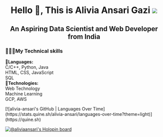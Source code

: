 <h1 align="center">Hello 👋, This is Alivia Ansari Gazi
<a href="https://www.youtube.com/watch?v=dQw4w9WgXcQ"><img src="https://user-images.githubusercontent.com/73097560/115834477-dbab4500-a447-11eb-908a-139a6edaec5c.gif"></a></h1>
<h2 font-weight: "bold" align="center"> An Aspiring Data Scientist and Web Developer from India</h2>
<p>
<b><h3>👨🏼‍💻My Technical skills</h3></b>
📜<b>Languages:</b><br/>
C/C++, Python, Java<br/>
HTML, CSS, JavaScript<br/>
SQL<br/>
🤹<b>Technologies:</b><br/>
Web Technology<br/>
Machine Learning<br/>
GCP, AWS<br/>
</p>
[![alivia-ansari's GitHub | Languages Over Time](https://stats.quine.sh/alivia-ansari/languages-over-time?theme=light)](https://quine.sh)

[![@aliviaansari's Holopin board](https://holopin.me/aliviaansari)](https://holopin.io/@aliviaansari)

